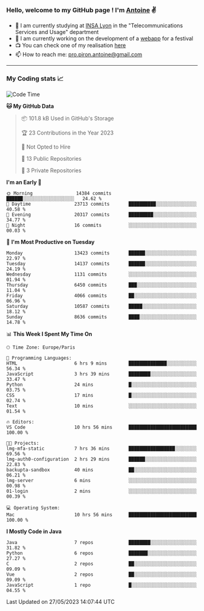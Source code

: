 ### Hello, welcome to my GitHub page ! I'm [Antoine](https://github.com/AntoinePiron) ✌️

- 🌱 I am currently studying at [INSA Lyon](https://www.insa-lyon.fr) in the "Telecommunications Services and Usage" department
- 🔭 I am currently working on the development of a [webapp](https://github.com/24HeuresINSA/Overbookd) for a festival
- 📺 You can check one of my realisation [here](https://astustc.fr)
- 📫 How to reach me: [pro.piron.antoine@gmail.com](mailto:pro.piron.antoine@gmail.com)

---

### My Coding stats 📈
<!--START_SECTION:waka-->
![Code Time](http://img.shields.io/badge/Code%20Time-134%20hrs%203%20mins-blue)

**🐱 My GitHub Data** 

> 📦 101.8 kB Used in GitHub's Storage 
 > 
> 🏆 23 Contributions in the Year 2023
 > 
> 🚫 Not Opted to Hire
 > 
> 📜 13 Public Repositories 
 > 
> 🔑 3 Private Repositories 
 > 
**I'm an Early 🐤** 

```text
🌞 Morning                14384 commits       ██████░░░░░░░░░░░░░░░░░░░   24.62 % 
🌆 Daytime                23713 commits       ██████████░░░░░░░░░░░░░░░   40.58 % 
🌃 Evening                20317 commits       █████████░░░░░░░░░░░░░░░░   34.77 % 
🌙 Night                  16 commits          ░░░░░░░░░░░░░░░░░░░░░░░░░   00.03 % 
```
📅 **I'm Most Productive on Tuesday** 

```text
Monday                   13423 commits       ██████░░░░░░░░░░░░░░░░░░░   22.97 % 
Tuesday                  14137 commits       ██████░░░░░░░░░░░░░░░░░░░   24.19 % 
Wednesday                1131 commits        ░░░░░░░░░░░░░░░░░░░░░░░░░   01.94 % 
Thursday                 6450 commits        ███░░░░░░░░░░░░░░░░░░░░░░   11.04 % 
Friday                   4066 commits        ██░░░░░░░░░░░░░░░░░░░░░░░   06.96 % 
Saturday                 10587 commits       █████░░░░░░░░░░░░░░░░░░░░   18.12 % 
Sunday                   8636 commits        ████░░░░░░░░░░░░░░░░░░░░░   14.78 % 
```


📊 **This Week I Spent My Time On** 

```text
🕑︎ Time Zone: Europe/Paris

💬 Programming Languages: 
HTML                     6 hrs 9 mins        ██████████████░░░░░░░░░░░   56.34 % 
JavaScript               3 hrs 39 mins       ████████░░░░░░░░░░░░░░░░░   33.47 % 
Python                   24 mins             █░░░░░░░░░░░░░░░░░░░░░░░░   03.75 % 
CSS                      17 mins             █░░░░░░░░░░░░░░░░░░░░░░░░   02.74 % 
Text                     10 mins             ░░░░░░░░░░░░░░░░░░░░░░░░░   01.54 % 

🔥 Editors: 
VS Code                  10 hrs 56 mins      █████████████████████████   100.00 % 

🐱‍💻 Projects: 
lmg-mfa-static           7 hrs 36 mins       █████████████████░░░░░░░░   69.56 % 
lmg-auth0-configuration  2 hrs 29 mins       ██████░░░░░░░░░░░░░░░░░░░   22.83 % 
backupta-sandbox         40 mins             ██░░░░░░░░░░░░░░░░░░░░░░░   06.21 % 
lmg-server               6 mins              ░░░░░░░░░░░░░░░░░░░░░░░░░   00.98 % 
01-login                 2 mins              ░░░░░░░░░░░░░░░░░░░░░░░░░   00.39 % 

💻 Operating System: 
Mac                      10 hrs 56 mins      █████████████████████████   100.00 % 
```

**I Mostly Code in Java** 

```text
Java                     7 repos             ████████░░░░░░░░░░░░░░░░░   31.82 % 
Python                   6 repos             ███████░░░░░░░░░░░░░░░░░░   27.27 % 
C                        2 repos             ██░░░░░░░░░░░░░░░░░░░░░░░   09.09 % 
Vue                      2 repos             ██░░░░░░░░░░░░░░░░░░░░░░░   09.09 % 
JavaScript               1 repo              █░░░░░░░░░░░░░░░░░░░░░░░░   04.55 % 
```




 Last Updated on 27/05/2023 14:07:44 UTC
<!--END_SECTION:waka-->
